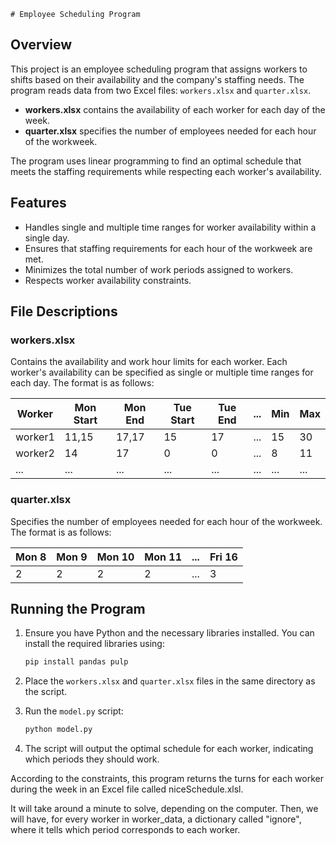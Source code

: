     # Employee Scheduling Program

## Overview

This project is an employee scheduling program that assigns workers to shifts based on their availability and the company's staffing needs. The program reads data from two Excel files: `workers.xlsx` and `quarter.xlsx`.

- **workers.xlsx** contains the availability of each worker for each day of the week.
- **quarter.xlsx** specifies the number of employees needed for each hour of the workweek.

The program uses linear programming to find an optimal schedule that meets the staffing requirements while respecting each worker's availability.

## Features

- Handles single and multiple time ranges for worker availability within a single day.
- Ensures that staffing requirements for each hour of the workweek are met.
- Minimizes the total number of work periods assigned to workers.
- Respects worker availability constraints.

## File Descriptions

### workers.xlsx

Contains the availability and work hour limits for each worker. Each worker's availability can be specified as single or multiple time ranges for each day. The format is as follows:

| Worker  | Mon Start | Mon End | Tue Start | Tue End | ... | Min | Max |
|---------|-----------|---------|-----------|---------|-----|-----|-----|
| worker1 | 11,15     | 17,17   | 15        | 17      | ... | 15  | 30  |
| worker2 | 14        | 17      | 0         | 0       | ... | 8   | 11  |
| ...     | ...       | ...     | ...       | ...     | ... | ... | ... |

### quarter.xlsx

Specifies the number of employees needed for each hour of the workweek. The format is as follows:

| Mon 8 | Mon 9 | Mon 10 | Mon 11 | ... | Fri 16 |
|-------|-------|--------|--------|-----|--------|
| 2     | 2     | 2      | 2      | ... | 3      |

## Running the Program

1. Ensure you have Python and the necessary libraries installed. You can install the required libraries using:
    ```sh
    pip install pandas pulp
    ```

2. Place the `workers.xlsx` and `quarter.xlsx` files in the same directory as the script.

3. Run the `model.py` script:
    ```sh
    python model.py
    ```

4. The script will output the optimal schedule for each worker, indicating which periods they should work.

According to the constraints, this program returns the turns for each worker during the week in an Excel file called niceSchedule.xlsl.
    
It will take around a minute to solve, depending on the computer.
Then, we will have, for every worker in worker_data, a dictionary called "ignore", where it tells which period corresponds to each worker.

